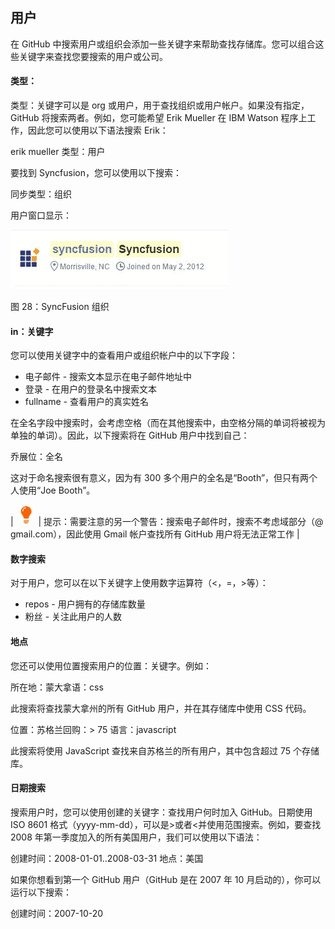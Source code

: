 ## 用户

在 GitHub 中搜索用户或组织会添加一些关键字来帮助查找存储库。您可以组合这些关键字来查找您要搜索的用户或公司。

#### 类型：

类型：关键字可以是 org 或用户，用于查找组织或用户帐户。如果没有指定，GitHub 将搜索两者。例如，您可能希望 Erik Mueller 在 IBM Watson 程序上工作，因此您可以使用以下语法搜索 Erik：

erik mueller 类型：用户

要找到 Syncfusion，您可以使用以下搜索：

同步类型：组织

用户窗口显示：

![](img/00032.jpeg)

图 28：SyncFusion 组织

#### in：关键字

您可以使用关键字中的查看用户或组织帐户中的以下字段：

*   电子邮件 - 搜索文本显示在电子邮件地址中
*   登录 - 在用户的登录名中搜索文本
*   fullname - 查看用户的真实姓名

在全名字段中搜索时，会考虑空格（而在其他搜索中，由空格分隔的单词将被视为单独的单词）。因此，以下搜索将在 GitHub 用户中找到自己：

乔展位：全名

这对于命名搜索很有意义，因为有 300 多个用户的全名是“Booth”，但只有两个人使用“Joe Booth”。

| ![](img/00007.jpeg) | 提示：需要注意的另一个警告：搜索电子邮件时，搜索不考虑域部分（@ gmail.com），因此使用 Gmail 帐户查找所有 GitHub 用户将无法正常工作 |

#### 数字搜索

对于用户，您可以在以下关键字上使用数字运算符（&lt;，=，&gt;等）：

*   repos - 用户拥有的存储库数量
*   粉丝 - 关注此用户的人数

#### 地点

您还可以使用位置搜索用户的位置：关键字。例如：

所在地：蒙大拿语：css

此搜索将查找蒙大拿州的所有 GitHub 用户，并在其存储库中使用 CSS 代码。

位置：苏格兰回购：&gt; 75 语言：javascript

此搜索将使用 JavaScript 查找来自苏格兰的所有用户，其中包含超过 75 个存储库。

#### 日期搜索

搜索用户时，您可以使用创建的关键字：查找用户何时加入 GitHub。日期使用 ISO 8601 格式（yyyy-mm-dd），可以是&gt;或者&lt;并使用范围搜索。例如，要查找 2008 年第一季度加入的所有美国用户，我们可以使用以下语法：

创建时间：2008-01-01..2008-03-31 地点：美国

如果你想看到第一个 GitHub 用户（GitHub 是在 2007 年 10 月启动的），你可以运行以下搜索：

创建时间：2007-10-20